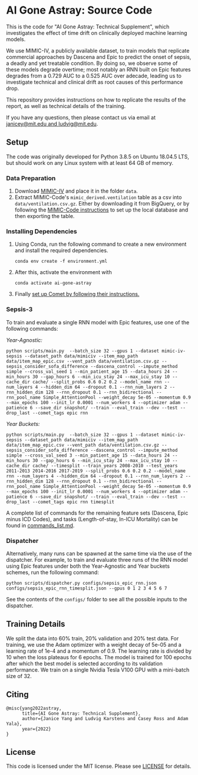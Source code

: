 # AI Gone Astray: Source Code
This is the code for "AI Gone Astray: Technical Supplement", which investigates the effect of time drift on clinically deployed machine learning models. 

We use MIMIC-IV, a publicly available dataset, to train models that replicate commercial approaches by Dascena and Epic to predict the onset of sepsis, a deadly and yet treatable condition. By doing so, we observe some of these models degrade overtime; most notably an RNN built on Epic features degrades from a 0.729 AUC to a 0.525 AUC over adecade, leading us to investigate technical and clinical drift as root causes of this performance drop.

This repository provides instructions on how to replicate the results of the report, as well as technical details of the training.

If you have any questions, then please contact us via email at
[janicey@mit.edu and ludvig@mit.edu](mailto:janicey@mit.edu,ludvig@mit.edu).

## Setup

The code was originally developed for Python 3.8.5 on Ubuntu 18.04.5 LTS, but should work on any Linux system with at least 64 GB of memory.

### Data Preparation
1. Download [MIMIC-IV](https://physionet.org/content/mimiciv/1.0/) and place it in the folder `data`.
2. Extract MIMIC-Code's `mimic_derived.ventilation` table as a csv into `data/ventilation.csv.gz`. Either by downloading it from BigQuery, or by following the [MIMIC-Code instructions](https://github.com/MIT-LCP/mimic-code/tree/main/mimic-iv) to set up the local database and then exporting the table.

### Installing Dependencies
1. Using Conda, run the following command to create a new environment and install the required dependencies.
      ```
      conda env create -f environment.yml
      ```
2. After this, activate the environment with
      ```
      conda activate ai-gone-astray
      ```
3. Finally [set up Comet by following their instructions.](https://www.comet.ml/docs/quick-start/)

### Sepsis-3
To train and evaluate a single RNN model with Epic features, use one of the following commands:

_Year-Agnostic:_
```
python scripts/main.py  --batch_size 32 --gpus 1 --dataset mimic-iv-sepsis --dataset_path data/mimiciv --item_map_path data/item_map_epic.csv --vent_path data/ventilation.csv.gz --sepsis_consider_sofa_difference --dascena_control --impute_method simple --cross_val_seed 1 --min_patient_age 15 --data_hours 24 --min_hours 30 --gap_hours 6 --min_icu_stay 24 --max_icu_stay 10 --cache_dir cache/ --split_probs 0.6 0.2 0.2 --model_name rnn --num_layers 4 --hidden_dim 64 --dropout 0.1 --rnn_num_layers 2 --rnn_hidden_dim 128 --rnn_dropout 0.1 --rnn_bidirectional --rnn_pool_name Simple_AttentionPool --weight_decay 5e-05 --momentum 0.9 --max_epochs 100 --init_lr 0.0001 --num_workers 4 --optimizer adam --patience 6 --save_dir snapshot/ --train --eval_train --dev --test --drop_last --comet_tags epic rnn
```

_Year Buckets:_
```
python scripts/main.py  --batch_size 32 --gpus 1 --dataset mimic-iv-sepsis --dataset_path data/mimiciv --item_map_path data/item_map_epic.csv --vent_path data/ventilation.csv.gz --sepsis_consider_sofa_difference --dascena_control --impute_method simple --cross_val_seed 3 --min_patient_age 15 --data_hours 24 --min_hours 30 --gap_hours 6 --min_icu_stay 24 --max_icu_stay 10 --cache_dir cache/ --timesplit --train_years 2008-2010 --test_years 2011-2013 2014-2016 2017-2019 --split_probs 0.6 0.2 0.2 --model_name rnn --num_layers 4 --hidden_dim 64 --dropout 0.1 --rnn_num_layers 2 --rnn_hidden_dim 128 --rnn_dropout 0.1 --rnn_bidirectional --rnn_pool_name Simple_AttentionPool --weight_decay 5e-05 --momentum 0.9 --max_epochs 100 --init_lr 0.0001 --num_workers 4 --optimizer adam --patience 6 --save_dir snapshot/ --train --eval_train --dev --test --drop_last --comet_tags epic rnn timesplit
```

A complete list of commands for the remaining feature sets (Dascena, Epic minus ICD Codes), and tasks (Length-of-stay, In-ICU Mortality) can be found in [commands_list.md](commands_list.md).

### Dispatcher

Alternatively, many runs can be spawned at the same time via the use of the dispatcher. For example, to train and evaluate three runs of the RNN model using Epic features under both the Year-Agnostic and Year buckets schemes, run the following command:
```
python scripts/dispatcher.py configs/sepsis_epic_rnn.json configs/sepsis_epic_rnn_timesplit.json --gpus 0 1 2 3 4 5 6 7
```

See the contents of the `configs/` folder to see all the possible inputs to the dispatcher.

## Training Details
We split the data into 60% train, 20% validation and 20% test data. For training, we use the Adam optimizer with a weight decay of 5e-05 and a learning rate of 1e-4 and a momentum of 0.9. The learning rate is divided by 10 when the loss plateaus for 6 epochs. The model is trained for 100 epochs after which the best model is selected according to its validation performance. We train on a single Nvidia Tesla V100 GPU with a mini-batch size of 32.

## Citing
```
@misc{yang2022astray,
      title={AI Gone Astray: Technical Supplement},
      author={Janice Yang and Ludvig Karstens and Casey Ross and Adam Yala},
      year={2022}
}
```

## License
This code is licensed under the MIT license. Please see [LICENSE](LICENSE) for details.
